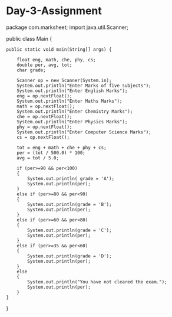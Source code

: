 # Day-3-Assignment
package com.marksheet;
import java.util.Scanner;



public class Main {

    public static void main(String[] args) {

        float eng, math, che, phy, cs;
        double per, avg, tot;
        char grade;

        Scanner op = new Scanner(System.in);
        System.out.println("Enter Marks of five subjects");
        System.out.println("Enter English Marks");
        eng = op.nextFloat();
        System.out.println("Enter Maths Marks");
        math = op.nextFloat();
        System.out.println("Enter Chemistry Marks");
        che = op.nextFloat();
        System.out.println("Enter Physics Marks");
        phy = op.nextFloat();
        System.out.println("Enter Computer Science Marks");
        cs = op.nextFloat();

        tot = eng + math + che + phy + cs;
        per = (tot / 500.0) * 100;
        avg = tot / 5.0;

        if (per>=90 && per<100)
        {
            System.out.println( grade = 'A');
            System.out.println(per);
        }
        else if (per>=80 && per<90)
        {
            System.out.println(grade = 'B');
            System.out.println(per);
        }
        else if (per>=60 && per<80)
        {
            System.out.println(grade = 'C');
            System.out.println(per);
        }
        else if (per>=35 && per<60)
        {
            System.out.println(grade = 'D');
            System.out.println(per);
        }
        else
        {
            System.out.println("You have not cleared the exam.");
            System.out.println(per);
        }
    }
}
